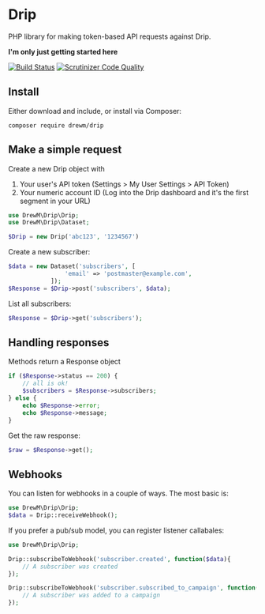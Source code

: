 # Drip
PHP library for making token-based API requests against Drip.

**I'm only just getting started here**

[![Build Status](https://travis-ci.org/drewm/drip.svg)](https://travis-ci.org/drewm/drip)
[![Scrutinizer Code Quality](https://scrutinizer-ci.com/g/drewm/drip/badges/quality-score.png?b=master)](https://scrutinizer-ci.com/g/drewm/drip/?branch=master)

## Install 

Either download and include, or install via Composer:

```
composer require drewm/drip
```

## Make a simple request

Create a new Drip object with 

1. Your user's API token (Settings > My User Settings > API Token)
2. Your numeric account ID (Log into the Drip dashboard and it's the first segment in your URL)

```php
use DrewM\Drip\Drip;
use DrewM\Drip\Dataset;

$Drip = new Drip('abc123', '1234567')
```

Create a new subscriber:

```php
$data = new Dataset('subscribers', [
				'email' => 'postmaster@example.com',
			]);
$Response = $Drip->post('subscribers', $data);
```

List all subscribers:

```php
$Response = $Drip->get('subscribers');
```

## Handling responses

Methods return a Response object

```php
if ($Response->status == 200) {
	// all is ok!
	$subscribers = $Response->subscribers;
} else {
	echo $Response->error;
	echo $Response->message;
}
```

Get the raw response:

```php
$raw = $Response->get();
```

## Webhooks

You can listen for webhooks in a couple of ways. The most basic is:

```php
use DrewM\Drip\Drip;
$data = Drip::receiveWebhook();
```

If you prefer a pub/sub model, you can register listener callabales:

```php
use DrewM\Drip\Drip;

Drip::subscribeToWebhook('subscriber.created', function($data){
	// A subscriber was created
});

Drip::subscribeToWebhook('subscriber.subscribed_to_campaign', function($data){
	// A subscriber was added to a campaign
});
```